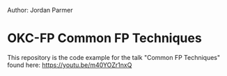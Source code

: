 Author: Jordan Parmer

# OKC-FP Common FP Techniques

This repository is the code example for the talk "Common FP Techniques" found here: https://youtu.be/m40YOZr1nxQ
